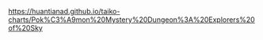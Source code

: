 https://huantianad.github.io/taiko-charts/Pok%C3%A9mon%20Mystery%20Dungeon%3A%20Explorers%20of%20Sky
